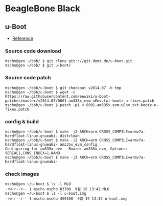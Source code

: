 # BeagleBone Black

## u-Boot
* [Reference](http://eewiki.net/display/linuxonarm/BeagleBone+Black#BeagleBoneBlack-Bootloader:U-Boot)

### Source code download

```
mscho@gen ~/bbb/ $ git clone git:://git.denx.de/u-boot.git
mscho@gen ~/bbb/ $ git u-boot/
```

### Source code patch

```
mscho@gen ~/bbb/u-boot $ git checkout v2014.07 -b tmp
mscho@gen ~/bbb/u-boot $ wget -c https://raw.githubusercontent.com/eewiki/u-boot-patches/master/v2014.07/0001-am335x_evm-uEnv.txt-bootz-n-fixes.patch
mscho@gen ~/bbb/u-boot $ patch -p1 < 0001-am335x_evm-uEnv.txt-bootz-n-fixes.patch
```

### config & build

```
mscho@gen ~/bbb/u-boot $ make -j2 ARCH=arm CROSS_COMPILE=armv7a-hardfloat-linux-gnueabi- distclean
mscho@gen ~/bbb/u-boot $ make -j2 ARCH=arm CROSS_COMPILE=armv7a-hardfloat-linux-gnueabi- am335x_evm_config
Configuring for am335x_evm - Board: am335x_evm, Options: SERIAL1,CONS_INDEX=1,NAND
mscho@gen ~/bbb/u-boot $ make -j2 ARCH=arm CROSS_COMPILE=armv7a-hardfloat-linux-gnueabi-
```

### check images

```
mscho@gen ~/u-boot $ ls -l MLO
-rw-r--r-- 1 mscho mscho 83700  9월 19 13:42 MLO
mscho@gen ~/u-boot $ ls -l u-boot.img
-rw-r--r-- 1 mscho mscho 450168  9월 19 13:42 u-boot.img
```


